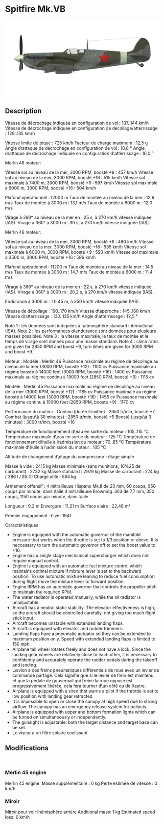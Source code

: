 ﻿# Spitfire Mk.VB

![spitfiremkvb](../images/spitfiremkvb.png)

## Description

Vitesse de décrochage indiquée en configuration de vol : 137..144 km/h
Vitesse de décrochage indiquée en configuration de décollage/atterrissage : 129..135 km/h

Vitesse limite de piqué : 725 km/h
Facteur de charge maximum : 12,5 g
Angle d\attaque de décrochage en configuration de vol : 18,8 °
Angle d\attaque de décrochage indiquée en configuration d\atterrissage : 16,0 °


Merlin 46 moteur:

Vitesse sol au niveau de la mer, 3000 RPM, boosté +9 : 457 km/h
Vitesse sol au niveau de la mer, 3000 RPM, boosté +16 : 515 km/h
Vitesse sol maximale à 7400 m, 3000 RPM, boosté +9 : 597 km/h
Vitesse sol maximale à 5000 m, 3000 RPM, boosté +16 : 604 km/h

Plafond opérationnel : 12000 m
Taux de montée au niveau de la mer : 12,9 m/s
Taux de montée à 3000 m : 13,1 m/s
Taux de montée à 6000 m : 12,0 m/s

Virage à 360° au niveau de la mer en : 25 s, à 270 km/h vitesse indiquée (IAS).
Virage à 360° à 3000 m : 30 s, à 270 km/h vitesse indiquée (IAS).


Merlin 46 moteur:

Vitesse sol au niveau de la mer, 3000 RPM, boosté +9 : 480 km/h
Vitesse sol au niveau de la mer, 3000 RPM, boosté +16 : 535 km/h
Vitesse sol maximale à 6000 m, 3000 RPM, boosté +9 : 590 km/h
Vitesse sol maximale à 3500 m, 3000 RPM, boosté +16 : 596 km/h

Plafond opérationnel : 11200 m
Taux de montée au niveau de la mer : 14,5 m/s
Taux de montée à 3000 m : 14,7 m/s
Taux de montée à 6000 m : 11,4 m/s

Virage à 360° au niveau de la mer en : 22 s, à 270 km/h vitesse indiquée (IAS).
Virage à 360° à 3000 m : 28,2 s, à 270 km/h vitesse indiquée (IAS).


Endurance à 3000 m : 1 h 45 m, à 350 km/h vitesse indiquée (IAS).

Vitesse de décollage : 160..170 km/h
Vitesse d\approche : 145..160 km/h
Vitesse d\atterrissage : 130..135 km/h
Angle d\atterrissage : 12,5 °

Note 1 : les données sont indiquées à l\atmosphère standard international (ISA).
Note 2 : les performances d\endurance sont données pour plusieurs masses possibles.
Note 3 : la vitesse maximale, le taux de montée et le temps de virage sont donnés pour une masse standard.
Note 4 : climb rates are given for 2850 RPM and boost +9, turn times are given for 3000 RPM and boost +9.

Moteur :
Modèle : Merlin 46
Puissance maximale au régime de décollage au niveau de la mer (3000 RPM, boosté +12) : 1100 cv
Puissance maximale au régime boosté à 14000 feet (3000 RPM, boosté +16) : 1400 cv
Puissance maximale au régime continu à 19000 feet (2850 RPM, boosté +9) : 1115 cv

Modèle : Merlin 45
Puissance maximale au régime de décollage au niveau de la mer (3000 RPM, boosté +12) : 1185 cv
Puissance maximale au régime boosté à 14000 feet (3000 RPM, boosté +16) : 1455 cv
Puissance maximale au régime continu à 19000 feet (2850 RPM, boosté +9) : 1170 cv

Performance du moteur :
Continu (durée illimitée) : 2650 tr/min, boosté +7
Combat (jusqu\à 30 minutes) : 2850 tr/min, boosté +9
Boosté (jusqu\à 3 minutes) : 3000 tr/min, boosté +16

Température de fonctionnement d\eau en sortie du moteur : 105..115 °C
Température maximale d\eau en sortie du moteur : 125 °C
Température de fonctionnement d\huile à l\admission du moteur : 70..85 °C
Température maximale d\huile à l\admission du moteur : 105 °C

Altitude de changement d\étage du compresseur : étage simple

Masse à vide : 2415 kg
Masse minimale (sans munitions, 10%25 de carburant) : 2732 kg
Masse standard : 2979 kg
Masse de carburant : 274 kg / 386 l / 85 Gl
Charge utile : 564 kg

Armement offensif :
4 mitrailleuse Hispano Mk.II de 20 mm, 60 coups, 650 coups par minute, dans l\aile
4 mitrailleuse Browning .303 de 7,7 mm, 350 coups, 1150 coups par minute, dans l\aile

Longueur : 9,2 m
Envergure : 11,21 m
Surface alaire : 22,48 m²

Premier engagement : hiver 1941

Caractéristiques
- Engine is equipped with the automatic governor of the manifold pressure that works when the throttle is set to 1/3 position or above. It is neccessary to turn the automatic governor off to set the boost value to +16.
- Engine has a single stage mechanical supercharger which does not require manual control.
- Engine is equipped with an automatic fuel mixture control which maintains optimal mixture if mixture lever is set to the backward position. To use automatic mixture leaning to reduce fuel consumption during flight move the mixture lever to forward position.
- Engine RPM has an automatic governor that controls the propeller pitch to maintain the required RPM.
- The water radiator is operated manually, while the oil radiator is unadjustable.
- Aircraft has a neutral static stability. The elevator effectiveness is high, so the aircraft should be controlled carefully, not giving too much flight stick input.
- Aircraft becomes unstable with extended landing flaps.
- Aircraft is equipped with elevator and rudder trimmers.
- Landing flaps have a pneumatic actuator so they can be extended to maximum position only. Speed with extended landing flaps is limited to 150 mph.
- Airplane tail wheel rotates freely and does not have a lock. Since the landing gear wheels are relatively close to each other, it is necessary to confidently and accurately operate the rudder pedals during the takeoff and landing.
- L\avion a des freins pneumatiques différentiels de roue avec un levier de commande partagé. Cela signifie que si le levier de frein est maintenu, et que la pédale de gouvernail qui freine la roue opposé est progressivement libérée, cela fera tourner d\un côté ou de l\autre.
- Airplane is equipped with a siren that warns a pilot if the throttle is set to low position with landing gear retracted.
- It is impossible to open or close the canopy at high speed due to strong airflow. The canopy has an emergency release system for bailouts.
- Airplane is equipped with upper and bottom formation lights which can be turned on simultaneously or independently.
- The gunsight is adjustable: both the target distance and target base can be set.
- Le viseur a un filtre solaire coulissant.

## Modifications
﻿

### Merlin 45 engine

Merlin 45 engine. 
Masse supplémentaire : 0 kg
Perte estimée de vitesse : 0 km/h﻿

### Miroir

Miroir pour voir lhémisphère arrière
Additional mass: 1 kg
Estimated speed loss: 0 km/h